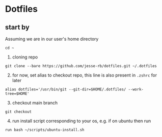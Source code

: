 # Dotfiles

## start by
Assuming we are in our user's home directory
```
cd ~
```

1. cloning repo
```
git clone --bare https://github.com/jesse-rb/dotfiles.git ~/.dotfiles
```

2. for now, set alias to checkout repo, this line is also present in `.zshrc` for later
```
alias dotfiles='/usr/bin/git --git-dir=$HOME/.dotfiles/ --work-tree=$HOME'
```

3. checkout main branch
```
git checkout
```

4. run install script corresponding to your os, e.g. if on ubuntu then run 
```
run bash ~/scripts/ubuntu-install.sh
```

